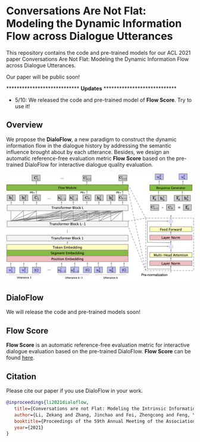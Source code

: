 # Conversations Are Not Flat: Modeling the Dynamic Information Flow across Dialogue Utterances
This repository contains the code and pre-trained models for our ACL 2021 paper Conversations Are Not Flat: Modeling the Dynamic Information Flow across Dialogue Utterances. 

Our paper will be public soon!

**************************** **Updates** ****************************

* 5/10: We released the code and pre-trained model of **Flow Score**. Try to use it!




## Overview

We propose the **DialoFlow**, a new paradigm to construct the dynamic information flow in the dialogue history by addressing the semantic influence brought about by each utterance. Besides, we design an automatic reference-free evaluation metric **Flow Score** based on the pre-trained DialoFlow for interactive dialogue quality evaluation.

![Overview of DialoFlow](figure/model.png)



## DialoFlow

We will release the code and pre-trained models soon!



## Flow Score

**Flow Score** is an automatic reference-free evaluation metric for interactive dialogue evaluation based on the pre-trained DialoFlow. **Flow Score** can be found [here](https://github.com/ictnlp/DialoFlow/tree/main/FlowScore).



## Citation

Please cite our paper if you use DialoFlow in your work.

```bibtex
@inproceedings{li2021dialoflow,
   title={Conversations are not Flat: Modeling the Intrinsic Information Flow between Dialogue Utterances},
   author={Li, Zekang and Zhang, Jinchao and Fei, Zhengcong and Feng, Yang and Zhou, Jie},
   booktitle={Proceedings of the 59th Annual Meeting of the Association for Computational Linguistics},
   year={2021}
}
```
